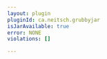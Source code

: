 ```yaml
---
layout: plugin
pluginId: ca.neitsch.grubbyjar
isJarAvailable: true
error: NONE
violations: []

---
```

